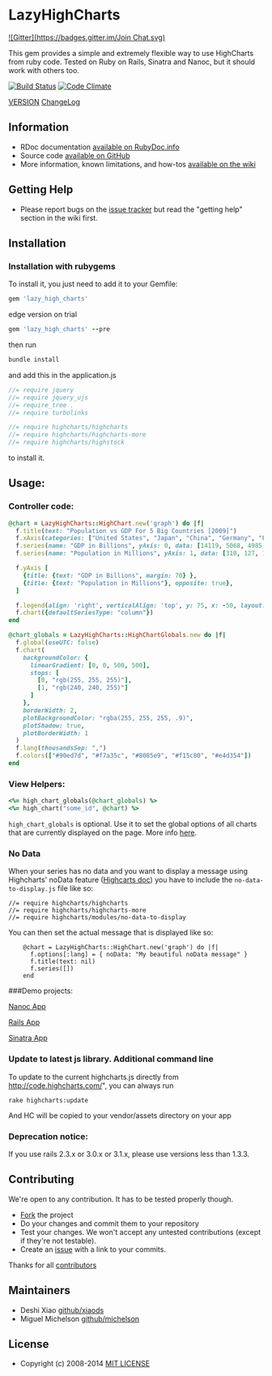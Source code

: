 # LazyHighCharts

[![Gitter](https://badges.gitter.im/Join Chat.svg)](https://gitter.im/michelson/lazy_high_charts?utm_source=badge&utm_medium=badge&utm_campaign=pr-badge&utm_content=badge)

This gem provides a simple and extremely flexible way to use HighCharts from ruby code.
Tested on Ruby on Rails, Sinatra and Nanoc, but it should work with others too.


[![Build Status](https://travis-ci.org/michelson/lazy_high_charts.png?branch=master)](http://travis-ci.org/michelson/lazy_high_charts)
[![Code Climate](https://codeclimate.com/github/michelson/lazy_high_charts.png)](https://codeclimate.com/github/michelson/lazy_high_charts)

[VERSION](https://github.com/michelson/lazy_high_charts/blob/master/GEM_VERSION)
[ChangeLog](https://github.com/michelson/lazy_high_charts/blob/master/CHANGELOG.md)

## Information

* RDoc documentation [available on RubyDoc.info](http://rubydoc.info/gems/lazy_high_charts/frames)
* Source code [available on GitHub](http://github.com/michelson/lazy_high_charts)
* More information, known limitations, and how-tos [available on the wiki](https://github.com/michelson/lazy_high_charts/wiki)

## Getting Help

* Please report bugs on the [issue tracker](http://github.com/michelson/lazy_high_charts/issues) but read the "getting help" section in the wiki first.

## Installation

### Installation with rubygems

To install it, you just need to add it to your Gemfile:

```ruby
gem 'lazy_high_charts'
```
edge version on trial
```ruby
gem 'lazy_high_charts' --pre
```

then run

```bash
bundle install
```

and add this in the application.js

```js
//= require jquery
//= require jquery_ujs
//= require_tree .
//= require turbolinks

//= require highcharts/highcharts
//= require highcharts/highcharts-more
//= require highcharts/highstock
```

to install it.

## Usage:

### Controller code:
```ruby
@chart = LazyHighCharts::HighChart.new('graph') do |f|
  f.title(text: "Population vs GDP For 5 Big Countries [2009]")
  f.xAxis(categories: ["United States", "Japan", "China", "Germany", "France"])
  f.series(name: "GDP in Billions", yAxis: 0, data: [14119, 5068, 4985, 3339, 2656])
  f.series(name: "Population in Millions", yAxis: 1, data: [310, 127, 1340, 81, 65])

  f.yAxis [
    {title: {text: "GDP in Billions", margin: 70} },
    {title: {text: "Population in Millions"}, opposite: true},
  ]

  f.legend(align: 'right', verticalAlign: 'top', y: 75, x: -50, layout: 'vertical')
  f.chart({defaultSeriesType: "column"})
end

@chart_globals = LazyHighCharts::HighChartGlobals.new do |f|
  f.global(useUTC: false)
  f.chart(
    backgroundColor: {
      linearGradient: [0, 0, 500, 500],
      stops: [
        [0, "rgb(255, 255, 255)"],
        [1, "rgb(240, 240, 255)"]
      ]
    },
    borderWidth: 2,
    plotBackgroundColor: "rgba(255, 255, 255, .9)",
    plotShadow: true,
    plotBorderWidth: 1
  )
  f.lang(thousandsSep: ",")
  f.colors(["#90ed7d", "#f7a35c", "#8085e9", "#f15c80", "#e4d354"])
end
```

### View Helpers:
```ruby
<%= high_chart_globals(@chart_globals) %>
<%= high_chart("some_id", @chart) %>
```

`high_chart_globals` is optional. Use it to set the global options of all charts that are currently displayed on the page. More info [here](http://api.highcharts.com/highcharts#global).

### No Data

When your series has no data and you want to display a message using Highcharts' noData feature ([Highcarts doc](http://api.highcharts.com/highcharts/noData)) you have to include the `no-data-to-display.js` file like so:

````
//= require highcharts/highcharts
//= require highcharts/highcharts-more
//= require highcharts/modules/no-data-to-display
````

You can then set the actual message that is displayed like so:

````
    @chart = LazyHighCharts::HighChart.new('graph') do |f|
      f.options[:lang] = { noData: "My beautiful noData message" }
      f.title(text: nil)
      f.series([])
    end
````


###Demo projects:

[Nanoc App](spec/dummy_nanoc/README.md)

[Rails App](spec/dummy_rails/README.md)

[Sinatra App](spec/dummy_sinatra/README.md)


### Update to latest js library. Additional command line

  To update to the current highcharts.js directly from http://code.highcharts.com/",  you can always run 

    rake highcharts:update

  And HC will be copied to your vendor/assets directory on your app

### Deprecation notice: 

If you use rails 2.3.x or 3.0.x or 3.1.x, please use versions less than 1.3.3.

## Contributing

We're open to any contribution. It has to be tested properly though.

* [Fork](http://help.github.com/forking/) the project
* Do your changes and commit them to your repository
* Test your changes. We won't accept any untested contributions (except if they're not testable).
* Create an [issue](https://github.com/michelson/lazy_high_charts/issues) with a link to your commits.

Thanks for all [contributors](https://github.com/michelson/lazy_high_charts/contributors)

## Maintainers
* Deshi Xiao [github/xiaods](https://github.com/xiaods)
* Miguel Michelson [github/michelson](https://github.com/michelson)

## License
* Copyright (c) 2008-2014 [MIT LICENSE](MIT-LICENSE)
